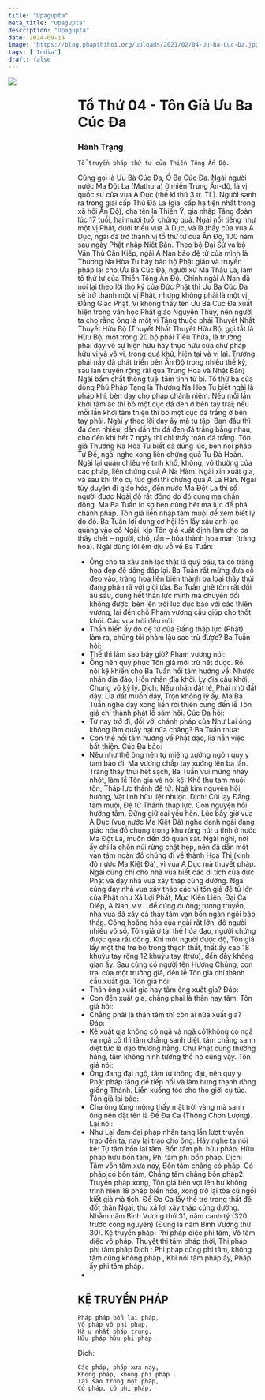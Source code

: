 ```yaml
---
title: "Upagupta"
meta_title: "Upagupta"
description: "Upagupta"
date: 2024-09-14
image: "https://blog.phapthihoi.org/uploads/2021/02/04-Uu-Ba-Cuc-Da.jpg"
tags: ['India']
draft: false
---
```


<div style="display: flex; justify-content: space-between;">

  <div style="flex: 1; padding-right: 10px;">
    <img decoding="async" src="https://blog.phapthihoi.org/uploads/2021/02/04-Uu-Ba-Cuc-Da.jpg">
  </div>
  
  <div style="flex: 3; padding-left: 10px;">
    <h1>Tổ Thứ 04 - Tôn Giả Ưu Ba Cúc Đa</h1>
    <h3>Hành Trạng</h3>

    Tổ truyền pháp thứ tư của Thiền Tông Ấn Độ.
Cũng gọi là Ưu Bà Cúc Đa, Ổ Ba Cúc Đa. Ngài người nước Ma Đột La (Mathura) ở miền Trung Ấn-độ, là vị quốc sư của vua A Dục (thế kỉ thứ 3 tr. TL).
Người sanh ra trong giai cấp Thủ Đà La (giai cấp hạ tiện nhất trong xã hội Ấn Độ), cha tên là Thiện Ý, gia nhập Tăng đoàn lúc 17 tuổi, hai mươi tuổi chứng quả. Ngài nổi tiếng như một vị Phật, dưới triều vua A Dục, và là thầy của vua A Dục, ngài đã trở thành vị tổ thứ tư của Ấn Độ, 100 năm sau ngày Phật nhập Niết Bàn. Theo bộ Đại Sử và bộ Văn Thù Căn Kiếp, ngài A Nan bảo đệ tử của mình là Thương Na Hòa Tu hãy bảo hộ Phật giáo và truyền pháp lại cho Ưu Ba Cúc Đa, người xứ Ma Thâu La, làm tổ thứ tư của Thiền Tông Ấn Độ. Chính ngài A Nan đã nói lại theo lời thọ ký của Đức Phật thì Ưu Ba Cúc Đa sẽ trở thành một vị Phật, nhưng không phải là một vị Đẳng Giác Phật. Vì không thấy tên Ưu Ba Cúc Đa xuất hiện trong văn học Phật giáo Nguyên Thủy, nên người ta cho rằng ông là một vị Tăng thuộc phái Thuyết Nhất Thuyết Hữu Bộ (Thuyết Nhất Thuyết Hữu Bộ, gọi tắt là Hữu Bộ, một trong 20 bộ phái Tiểu Thừa, là trường phái dạy về sự hiện hữu hay thực hữu của chư pháp hữu vi và vô vi, trong quá khứ, hiện tại và vị lai. Trường phái nầy đã phát triển bên Ấn Độ trong nhiều thế kỷ, sau lan truyền rộng rãi qua Trung Hoa và Nhật Bản)
Ngài bẩm chất thông tuệ, tâm tính từ bi. Tổ thứ ba của dòng Phú Pháp Tạng là Thương Na Hòa Tu biết ngài là pháp khí, bèn dạy cho pháp chánh niệm: Nếu mỗi lần khởi tâm ác thì bỏ một cục đá đen ở bên tay trái; nếu mỗi lần khởi tâm thiện thì bỏ một cục đá trắng ở bên tay phải. Ngài y theo lời dạy ấy mà tu tập. Ban đầu thì đá đen nhiều, dần dần thì đá đen đá trắng bằng nhau, cho đến khi hết 7 ngày thì chỉ thấy toàn đá trắng. Tôn giả Thương Na Hòa Tu biết đã đúng lúc, bèn nói pháp Tứ Đế, ngài nghe xong liền chứng quả Tu Đà Hoàn. Ngài lại quán chiếu về tính khổ, không, vô thường của các pháp, liền chứng quả A Na Hàm. Ngài xin xuất gia, và sau khi thọ cụ túc giới thì chứng quả A La Hán.
Ngài tùy duyên đi giáo hóa, đến nước Ma Đột La thì số người được Ngài độ rất đông do đó cung ma chấn động. Ma Ba Tuần lo sợ bèn dùng hết ma lực để phá chánh pháp. Tôn giả liền nhập tam muội để xem biết lý do đó. Ba Tuần lợi dụng cơ hội lén lấy xâu anh lạc quàng vào cổ Ngài, kịp Tôn giả xuất định làm cho ba thây chết – người, chó, rắn – hóa thành hoa man (tràng hoa).
Ngài dùng lời êm dịu vỗ về Ba Tuần:
- Ông cho ta xâu anh lạc thật là quý báu, ta có tràng hoa đẹp để dâng đáp lại.
  Ba Tuần rất mừng đưa cổ đeo vào, tràng hoa liền biến thành ba loại thây thúi đang phân rã với giòi tửa. Ba Tuần ghê tởm rất đổi âu sầu, dùng hết thần lực mình mà chuyển đổi không được, bèn lên trời lục dục báo với các thiên vương, lại đến chỗ Phạm vương cầu giúp cho thốt khỏi.
  Các vua trời đều nói:
- Thần biến ấy do đệ tử của Đấng thập lực (Phật) làm ra, chúng tôi phàm lậu sao trừ được?
  Ba Tuần hỏi:
- Thế thì làm sao bây giờ?
  Phạm vương nói:
- Ông nên quy phục Tôn giả mới trừ hết được.
  Rồi nói kệ khiến cho Ba Tuần hồi tâm hướng về:
  Nhược nhân địa đảo,
  Hồn nhân địa khởi.
  Ly địa cầu khởi,
  Chung vô kỳ lý.
  Dịch:
  Nếu nhân đất té,
  Phải nhờ đất dậy.
  Lìa đất muốn dậy,
  Trọn không lý ấy.
  Ma Ba Tuần nghe dạy xong liền rời thiên cung đến lễ Tôn giả chí thành phát lồ sám hối.
  Cúc Đa hỏi:
- Từ nay trở đi, đối với chánh pháp của Như Lai ông không làm quấy hại nữa chăng?
  Ba Tuần thưa:
- Con thề hồi tâm hướng về Phật đạo, lìa hẳn việc bất thiện.
  Cúc Đa bảo:
- Nếu như thế ông nên tự miệng xướng ngôn quy y tam bảo đi.
  Ma vương chắp tay xướng lên ba lần. Tràng thây thúi hết sạch, Ba Tuần vui mừng nhảy nhót, làm lễ Tôn giả và nói kệ:
  Khể thủ tam muội tôn,
  Thập lực thánh đệ tử.
  Ngã kim nguyện hồi hướng,
  Vật linh hữu liệt nhược.
  Dịch:
  Cúi lạy Đấng tam muội,
  Đệ tử Thánh thập lực.
  Con nguyện hồi hướng tâm,
  Đừng giữ cái yếu hèn.
  Lúc bấy giờ vua A Dục (vua nước Ma Kiệt Đà) nghe danh ngài đang giáo hóa đồ chúng trong khu rừng núi u tĩnh ở nước Ma Đột La, muốn đến đó quan sát. Ngài nghĩ, nơi ấy chỉ là chốn núi rừng chật hẹp, nên đã dẫn một vạn tám ngàn đồ chúng đi về thành Hoa Thị (kinh đô nước Ma Kiệt Đà), vì vua A Dục mà thuyết pháp. Ngài cũng chỉ cho nhà vua biết các di tích của đức Phật và dạy nhà vua xây tháp cúng dường. Ngài cũng dạy nhà vua xây tháp các vị tôn giả đệ tử lớn của Phật như Xá Lợi Phất, Mục Kiền Liên, Đại Ca Diếp, A Nan, v.v… để cúng dường; tương truyền, nhà vua đã xây cả thảy tám vạn bốn ngàn ngôi bảo tháp. Công hoằng hóa của ngài rất lớn, độ người nhiều vô số.
  Tôn giả ở tại thế hóa đạo, người chứng được quả rất đông. Khi một người được độ, Tôn giả lấy một thẻ tre bỏ trong thạch thất, thất ấy cao 18 khuỷu tay rộng 12 khuỷu tay (trửu), đến đầy không gian ấy.
  Sau cùng có người tên Hương Chúng, con trai của một trưởng giả, đến lễ Tôn giả chí thành cầu xuất gia.
  Tôn giả hỏi:
- Thân ông xuất gia hay tâm ông xuất gia?
  Đáp:
- Con đến xuất gia, chẳng phải là thân hay tâm.
  Tôn giả hỏi:
- Chẳng phải là thân tâm thì còn ai nữa xuất gia?
  Đáp:
- Kẻ xuất gia không có ngã và ngã cố1không có ngã và ngã cố thì tâm chẳng sanh diệt, tâm chẳng sanh diệt tức là đạo thường hằng. Chư Phật cũng thường hằng, tâm không hình tướng thể nó cũng vậy.
  Tôn giả nói:
- Ông đang đại ngộ, tâm tự thông đạt, nên quy y Phật pháp tăng để tiếp nối và làm hưng thạnh dòng giống Thánh.
  Liền xuống tóc cho thọ giới cụ túc. Tôn giả lại bảo:
- Cha ông từng mộng thấy mặt trời vàng mà sanh ông nên đặt tên là Đề Đa Ca (Thông Chơn Lượng).
  Lại nói:
- Như Lai đem đại pháp nhãn tạng lần lượt truyền trao đến ta, nay lại trao cho ông.
  Hãy nghe ta nói kệ:
  Tự tâm bổn lai tâm,
  Bổn tâm phi hữu pháp.
  Hữu pháp hữu bổn tâm,
  Phi tâm phi bổn pháp.
  Dịch:
  Tâm vốn tâm xưa nay,
  Bổn tâm chẳng có pháp.
  Có pháp có bổn tâm,
  Chẳng tâm chẳng bổn pháp2.
  Truyền pháp xong, Tôn giả bèn vọt lên hư không trình hiện 18 phép biến hóa, xong trở lại tòa cũ ngồi kiết già mà tịch. Đề Đa Ca lấy thẻ tre trong thất để đốt thân Ngài, thu xá lợi xây tháp cúng dường.
  Nhằm năm Bình Vương thứ 31, năm canh tý (320 trước công nguyên) (Đúng là năm Bình Vương thứ 30).
  Kệ truyền pháp:
  Phi pháp diệc phi tâm,
  Vô tâm diệc vô pháp.
  Thuyết thị tâm pháp thời,
  Thị pháp phi tâm pháp
  Dịch :
  Phi pháp cũng phi tâm,
  không tâm cũng không pháp ,
  Khi nói tâm pháp ấy,
  Pháp ấy phi tâm pháp.
- 
<h2>KỆ TRUYỀN PHÁP</h2>
    
    Pháp pháp bổn lai pháp,
    Vô pháp vô phi pháp.
    Hà ư nhất pháp trung,
    Hữu pháp hữu phi pháp

Dịch:

    Các pháp, pháp xưa nay,
    Không pháp, không phi pháp .
    Tại sao trong một pháp,
    Có pháp, có phi pháp.
  </div>

</div>
